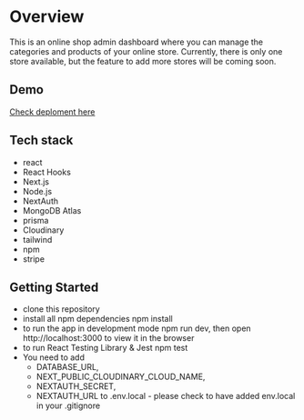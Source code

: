 # Overview
This is an online shop admin dashboard where you can manage the categories and products of your online store. Currently, there is only one store available, but the feature to add more stores will be coming soon.

## Demo
[Check deploment here](https://shop-admin-phi.vercel.app/)

## Tech stack
- react
- React Hooks
- Next.js
- Node.js
- NextAuth
- MongoDB Atlas
- prisma
- Cloudinary
- tailwind
- npm
- stripe 

## Getting Started
- clone this repository
- install all npm dependencies npm install
- to run the app in development mode npm run dev, then open http://localhost:3000 to view it in the browser
- to run React Testing Library & Jest npm test
- You need to add
  - DATABASE_URL,
  - NEXT_PUBLIC_CLOUDINARY_CLOUD_NAME,
  - NEXTAUTH_SECRET,
  - NEXTAUTH_URL
    to .env.local - please check to have added env.local in your .gitignore

